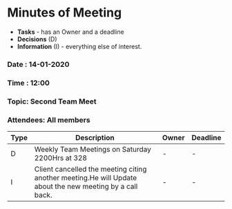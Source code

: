 # Minutes of Meeting

* **Tasks** - has an Owner and a deadline
* **Decisions** (D)
* **Information** (I) - everything else of interest.
 
### Date : 14-01-2020
### Time : 12:00
### Topic: Second Team Meet
### Attendees: All members

| Type | Description                                                                                              | Owner | Deadline |
| ---- | -------------------------------------------------------------------------------------------------------- | ----- | -------- |
| D    | Weekly Team Meetings on Saturday 2200Hrs at 328                                                          | -     | -        |
| I    | Client cancelled the meeting citing another meeting.He will Update about the new meeting by a call back. | -     | -        |
